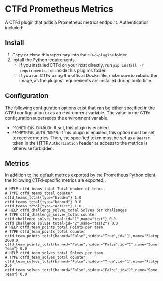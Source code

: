 # CTFd Prometheus Metrics

A CTFd plugin that adds a Prometheus metrics endpoint. Authentication included!

## Install

1. Copy or clone this repository into the `CTFd/plugins` folder.
1. Install the Python requirements.
    - If you installed CTFd on your host directly, run `pip install -r requirements.txt` inside this plugin's folder.
    - If you run CTFd using the official Dockerfile, make sure to rebuild the image, as the plugins' requirements are installed during build time.

## Configuration

The following configuration options exist that can be either specified in the CTFd configuration or as an environment variable.
The value in the CTFd configuration supersedes the environment variable.

- `PROMETHEUS_ENABLED`: If set, this plugin is enabled.
- `PROMETHEUS_AUTH_TOKEN`: If this plugin is enabled, this option must be set to receive metrics. Then, the specified token must be set as a `Bearer` token in the HTTP `Authorization` header as access to the metrics is otherwise forbidden.

## Metrics

In addition to the [default metrics](https://github.com/prometheus/client_python/tree/master#process-collector) exported by the Prometheus Python client, the following CTFd-specific metrics are exported..

```prometheus
# HELP ctfd_teams_total Total number of teams
# TYPE ctfd_teams_total counter
ctfd_teams_total{type="hidden"} 1.0
ctfd_teams_total{type="banned"} 0.0
ctfd_teams_total{type="active"} 1.0
# HELP ctfd_challenge_solves_total Solves per challenges
# TYPE ctfd_challenge_solves_total counter
ctfd_challenge_solves_total{id="1",name="test"} 0.0
ctfd_challenge_solves_total{id="2",name="test2"} 0.0
# HELP ctfd_team_points_total Points per team
# TYPE ctfd_team_points_total counter
ctfd_team_points_total{banned="False",hidden="True",id="1",name="Platypwnies"} 2000.0
ctfd_team_points_total{banned="False",hidden="False",id="2",name="Some Team"} 0.0
# HELP ctfd_team_solves_total Solves per team
# TYPE ctfd_team_solves_total counter
ctfd_team_solves_total{banned="False",hidden="True",id="1",name="Platypwnies"} 2.0
ctfd_team_solves_total{banned="False",hidden="False",id="2",name="Some Team"} 0.0
```
